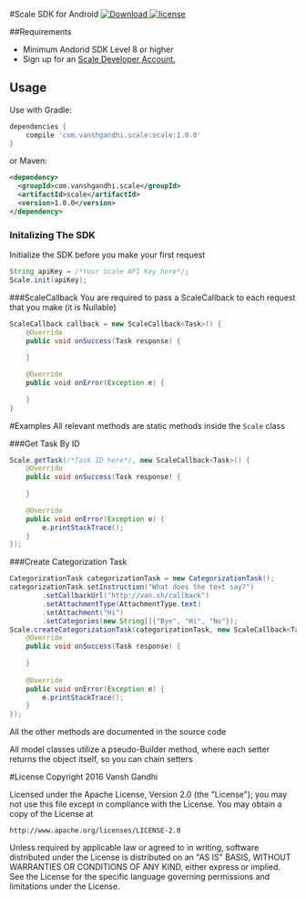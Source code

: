 #Scale SDK for Android
[ ![Download](https://api.bintray.com/packages/vanshg/maven/Scale/images/download.svg) ](https://bintray.com/vanshg/maven/Scale/_latestVersion)
[![license](https://img.shields.io/badge/license-Apache%202-blue.svg)](https://github.com/vanshg/Scale/blob/master/LICENSE)

##Requirements
* Minimum Andorid SDK Level 8 or higher
* Sign up for an [Scale Developer Account.](https://dashboard.scaleapi.com)

## Usage

Use with Gradle:

```gradle
dependencies {
	compile 'com.vanshgandhi.scale:scale:1.0.0'
}
```
or Maven:
```xml
<dependency>
  <groupId>com.vanshgandhi.scale</groupId>
  <artifactId>scale</artifactId>
  <version>1.0.0</version>
</dependency>
```


### Initalizing The SDK

Initialize the SDK before you make your first request

```java
String apiKey = /*Your Scale API Key here*/;
Scale.init(apiKey);
```

###ScaleCallback
You are required to pass a ScaleCallback to each request that you make (it is Nullable)

```java
ScaleCallback callback = new ScaleCallback<Task>() {
    @Override
    public void onSuccess(Task response) {
        
    }

    @Override
    public void onError(Exception e) {
        
    }
}
```

#Examples
All relevant methods are static methods inside the `Scale` class

###Get Task By ID
```java
Scale.getTask(/*Task ID here*/, new ScaleCallback<Task>() {
    @Override
    public void onSuccess(Task response) {
        
    }

    @Override
    public void onError(Exception e) {
		e.printStackTrace();
    }
});
```
###Create Categorization Task
```java
CategorizationTask categorizationTask = new CategorizationTask();
categorizationTask.setInstruction("What does the text say?")
        .setCallbackUrl("http://van.sh/callback")
        .setAttachmentType(AttachmentType.text)
        .setAttachment("Hi")
        .setCategories(new String[]{"Bye", "Hi", "No"});
Scale.createCategorizationTask(categorizationTask, new ScaleCallback<Task>() {
	@Override
	public void onSuccess(Task response) {
	    
	}
	
	@Override
	public void onError(Exception e) {
	    e.printStackTrace();
	}
});
```

All the other methods are documented in the source code

All model classes utilize a pseudo-Builder method, where each setter returns the object itself, so you can chain setters

#License
Copyright 2016 Vansh Gandhi

Licensed under the Apache License, Version 2.0 (the "License");
you may not use this file except in compliance with the License.
You may obtain a copy of the License at

	http://www.apache.org/licenses/LICENSE-2.0

Unless required by applicable law or agreed to in writing, software
distributed under the License is distributed on an "AS IS" BASIS,
WITHOUT WARRANTIES OR CONDITIONS OF ANY KIND, either express or implied.
See the License for the specific language governing permissions and
limitations under the License.